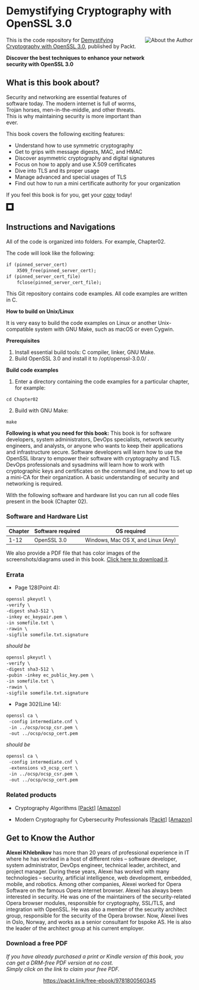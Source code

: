 


# Demystifying Cryptography with OpenSSL 3.0

<a href="https://www.packtpub.com/product/demystifying-cryptography-with-openssl-3/9781800560345?utm_source=github&utm_medium=repository&utm_campaign=9781800560345"><img src="https://static.packt-cdn.com/products/9781800560345/cover/smaller" alt="About the Author" height="256px" align="right"></a>

This is the code repository for [Demystifying Cryptography with OpenSSL 3.0](https://www.packtpub.com/product/demystifying-cryptography-with-openssl-3/9781800560345?utm_source=github&utm_medium=repository&utm_campaign=9781800560345), published by Packt.

**Discover the best techniques to enhance your network security with OpenSSL 3.0**

## What is this book about?
Security and networking are essential features of software today. The modern internet is full of worms, Trojan horses, men-in-the-middle, and other threats. This is why maintaining security is more important than ever. 

This book covers the following exciting features:
* Understand how to use symmetric cryptography
* Get to grips with message digests, MAC, and HMAC
* Discover asymmetric cryptography and digital signatures
* Focus on how to apply and use X.509 certificates
* Dive into TLS and its proper usage
* Manage advanced and special usages of TLS
* Find out how to run a mini certificate authority for your organization

If you feel this book is for you, get your [copy](https://www.amazon.com/dp/1800560346) today!

<a href="https://www.packtpub.com/?utm_source=github&utm_medium=banner&utm_campaign=GitHubBanner"><img src="https://raw.githubusercontent.com/PacktPublishing/GitHub/master/GitHub.png" 
alt="https://www.packtpub.com/" border="5" /></a>

## Instructions and Navigations
All of the code is organized into folders. For example, Chapter02.

The code will look like the following:
```
if (pinned_server_cert)
    X509_free(pinned_server_cert);
if (pinned_server_cert_file)
    fclose(pinned_server_cert_file);
```

This Git repository contains code examples.
All code examples are written in C.

**How to build on Unix/Linux**

It is very easy to build the code examples on Linux or another Unix-compatible system with GNU Make, such as macOS or even Cygwin.

**Prerequisites**

1. Install essential build tools: C compiler, linker, GNU Make.
2. Build OpenSSL 3.0 and install it to /opt/openssl-3.0.0/ .

**Build code examples**

1. Enter a directory containing the code examples for a particular chapter, for example:
```
cd Chapter02
```

2. Build with GNU Make:
```
make
```

**Following is what you need for this book:**
This book is for software developers, system administrators, DevOps specialists, network security engineers, and analysts, or anyone who wants to keep their applications and infrastructure secure. Software developers will learn how to use the OpenSSL library to empower their software with cryptography and TLS. DevOps professionals and sysadmins will learn how to work with cryptographic keys and certificates on the command line, and how to set up a mini-CA for their organization. A basic understanding of security and networking is required.

With the following software and hardware list you can run all code files present in the book (Chapter 02).
### Software and Hardware List
| Chapter | Software required | OS required |
| -------- | ------------------------------------ | ----------------------------------- |
| 1-12 | OpenSSL 3.0 | Windows, Mac OS X, and Linux (Any) |

We also provide a PDF file that has color images of the screenshots/diagrams used in this book. [Click here to download it](https://packt.link/c0WEO).

### Errata
* Page 128(Point 4):
```
openssl pkeyutl \
-verify \
-digest sha3-512 \
-inkey ec_keypair.pem \
-in somefile.txt \
-rawin \
-sigfile somefile.txt.signature
```
_should be_

```
openssl pkeyutl \
-verify \
-digest sha3-512 \
-pubin -inkey ec_public_key.pem \
-in somefile.txt \
-rawin \
-sigfile somefile.txt.signature
```
* Page 302(Line 14):
```
openssl ca \
 -config intermediate.cnf \
 -in ../ocsp/ocsp_csr.pem \
 -out ../ocsp/ocsp_cert.pem
```
_should be_
```
openssl ca \
 -config intermediate.cnf \
 -extensions v3_ocsp_cert \
 -in ../ocsp/ocsp_csr.pem \
 -out ../ocsp/ocsp_cert.pem
```


### Related products
* Cryptography Algorithms [[Packt]](https://www.packtpub.com/product/cryptography-algorithms/9781789617139/?utm_source=github&utm_medium=repository&utm_campaign=9781789617139) [[Amazon]](https://www.amazon.com/dp/1789617138)

* Modern Cryptography for Cybersecurity Professionals [[Packt]](https://www.packtpub.com/product/modern-cryptography-for-cybersecurity-professionals/9781838644352/?utm_source=github&utm_medium=repository&utm_campaign=9781838644352) [[Amazon]](https://www.amazon.com/dp/1838644350)

## Get to Know the Author
**Alexei Khlebnikov**
has more than 20 years of professional experience in IT where he has worked in a host of different roles – software developer, system administrator, DevOps engineer, technical leader, architect, and project manager. During these years, Alexei has worked with many technologies – security, artificial intelligence, web development, embedded, mobile, and robotics. Among other companies, Alexei worked for Opera Software on the famous Opera internet browser. Alexei has always been interested in security. He was one of the maintainers of the security-related Opera browser modules, responsible for cryptography, SSL/TLS, and integration with OpenSSL. He was also a member of the security architect group, responsible for the security of the Opera browser. Now, Alexei lives in Oslo, Norway, and works as a senior consultant for bspoke AS. He is also the leader of the architect group at his current employer.
### Download a free PDF

 <i>If you have already purchased a print or Kindle version of this book, you can get a DRM-free PDF version at no cost.<br>Simply click on the link to claim your free PDF.</i>
<p align="center"> <a href="https://packt.link/free-ebook/9781800560345">https://packt.link/free-ebook/9781800560345 </a> </p>
